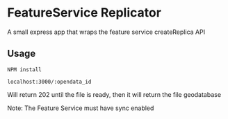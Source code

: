 # FeatureService Replicator
A small express app that wraps the feature service createReplica API

## Usage
`NPM install`

`localhost:3000/:opendata_id`

Will return 202 until the file is ready, then it will return the file geodatabase

Note: The Feature Service must have sync enabled

